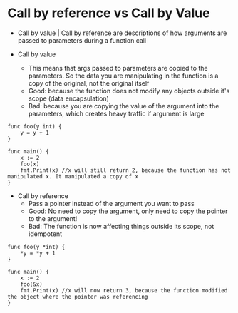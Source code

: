 # Call by reference vs Call by Value

- Call by value | Call by reference are descriptions of how arguments are passed to parameters during a function call

- Call by value
    - This means that args passed to parameters are copied to the parameters. So the data you are manipulating in the function is a copy of the original, not the original itself
    - Good: because the function does not modify any objects outside it's scope (data encapsulation)
    - Bad: because you are copying the value of the argument into the parameters, which creates heavy traffic if argument is large

```
func foo(y int) {
    y = y + 1
}

func main() {
    x := 2
    foo(x)
    fmt.Print(x) //x will still return 2, because the function has not manipulated x. It manipulated a copy of x
}
```

- Call by reference
    - Pass a pointer instead of the argument you want to pass
    - Good: No need to copy the argument, only need to copy the pointer to the argument!
    - Bad: The function is now affecting things outside its scope, not idempotent

```
func foo(y *int) {
    *y = *y + 1
}

func main() {
    x := 2
    foo(&x)
    fmt.Print(x) //x will now return 3, because the function modified the object where the pointer was referencing
}
```